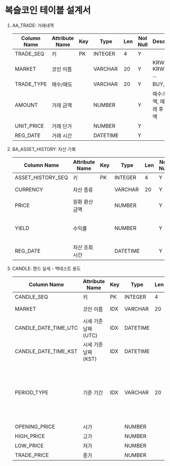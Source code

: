 복슬코인 테이블 설계서
=========================

1. AA_TRADE: 거래내역

    | Column Name | Attribute Name | Key | Type     | Len | Not Null | Description                             |
    | ----------- | -------------- | --- | -------- | --- | -------- | --------------------------------------- |
    | TRADE_SEQ   | 키             | PK  | INTEGER  | 4   | Y        |                                         |
    | MARKET      | 코인 이름      |     | VARCHAR  | 20  | Y        | KRW-BTC, KRW-ETH, ...                   |
    | TRADE_TYPE  | 매수/매도      |     | VARCHAR  | 20  | Y        | BUY, SELL                               |
    | AMOUNT      | 거래 금액      |     | NUMBER   |     | Y        | 매수:매도 금액, 매도: 거래 후 입금 금액 |
    | UNIT_PRICE  | 거래 단가      |     | NUMBER   |     | Y        |                                         |
    | REG_DATE    | 거래 시간      |     | DATETIME |     | Y        |                                         |

3. BA_ASSET_HISTORY:  자산 기록

    | Column Name       | Attribute Name | Key | Type     | Len | Not Null | Description                        |
    | ----------------- | -------------- | --- | -------- | --- | -------- | ---------------------------------- |
    | ASSET_HISTORY_SEQ | 키             | PK  | INTEGER  | 4   | Y        |                                    |
    | CURRENCY          | 자산 종류      |     | VARCHAR  | 20  | Y        | KRW, BTC, ETH, ...                 |
    | PRICE             | 원화 환산 금액 |     | NUMBER   |     | Y        |                                    |
    | YIELD             | 수익률         |     | NUMBER   |     | Y        | 소수로 표현, 1->100%, -0.02 -> -2% |
    | REG_DATE          | 자산 조회 시간 |     | DATETIME |     | Y        |                                    |

4. CANDLE: 캔드 실세 - 백테스트 용도

    | Column Name          | Attribute Name      | Key | Type     | Len | Not Null | Description                                                              |
    | -------------------- | ------------------- | --- | -------- | --- | -------- | ------------------------------------------------------------------------ |
    | CANDLE_SEQ           | 키                  | PK  | INTEGER  | 4   | Y        |                                                                          |
    | MARKET               | 코인 이름           | IDX | VARCHAR  | 20  | Y        | KRW-BTC, KRW-ETH, ...                                                    |
    | CANDLE_DATE_TIME_UTC | 시세 기준 날짜(UTC) | IDX | DATETIME |     | Y        |                                                                          |
    | CANDLE_DATE_TIME_KST | 시세 기준 날짜(KST) | IDX | DATETIME |     | Y        |                                                                          |
    | PERIOD_TYPE          | 기준 기간           | IDX | VARCHAR  | 20  | Y        | PERIOD_1: 1분봉, PERIOD_60: 60분봉, PERIOD_240: 4시간, PERIOD_1440: 하루 |
    | OPENING_PRICE        | 시가                |     | NUMBER   |     | Y        |                                                                          |
    | HIGH_PRICE           | 고가                |     | NUMBER   |     | Y        |                                                                          |
    | LOW_PRICE            | 저가                |     | NUMBER   |     | Y        |                                                                          |
    | TRADE_PRICE          | 종가                |     | NUMBER   |     | Y        |                                                                          |



